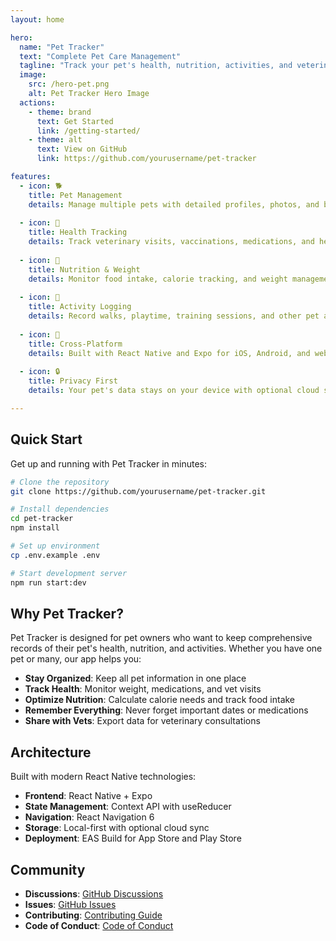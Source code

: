 ```yaml
---
layout: home

hero:
  name: "Pet Tracker"
  text: "Complete Pet Care Management"
  tagline: "Track your pet's health, nutrition, activities, and veterinary records all in one place"
  image:
    src: /hero-pet.png
    alt: Pet Tracker Hero Image
  actions:
    - theme: brand
      text: Get Started
      link: /getting-started/
    - theme: alt
      text: View on GitHub
      link: https://github.com/yourusername/pet-tracker

features:
  - icon: 🐕
    title: Pet Management
    details: Manage multiple pets with detailed profiles, photos, and basic information.
    
  - icon: 🏥
    title: Health Tracking
    details: Track veterinary visits, vaccinations, medications, and health records.
    
  - icon: 🍖
    title: Nutrition & Weight
    details: Monitor food intake, calorie tracking, and weight management with smart recommendations.
    
  - icon: 🎾
    title: Activity Logging
    details: Record walks, playtime, training sessions, and other pet activities.
    
  - icon: 📱
    title: Cross-Platform
    details: Built with React Native and Expo for iOS, Android, and web platforms.
    
  - icon: 🔒
    title: Privacy First
    details: Your pet's data stays on your device with optional cloud sync.

---
```


## Quick Start

Get up and running with Pet Tracker in minutes:

```bash
# Clone the repository
git clone https://github.com/yourusername/pet-tracker.git

# Install dependencies
cd pet-tracker
npm install

# Set up environment
cp .env.example .env

# Start development server
npm run start:dev
```

## Why Pet Tracker?

Pet Tracker is designed for pet owners who want to keep comprehensive records of their pet's health, nutrition, and activities. Whether you have one pet or many, our app helps you:

- **Stay Organized**: Keep all pet information in one place
- **Track Health**: Monitor weight, medications, and vet visits
- **Optimize Nutrition**: Calculate calorie needs and track food intake
- **Remember Everything**: Never forget important dates or medications
- **Share with Vets**: Export data for veterinary consultations

## Architecture

Built with modern React Native technologies:

- **Frontend**: React Native + Expo
- **State Management**: Context API with useReducer
- **Navigation**: React Navigation 6
- **Storage**: Local-first with optional cloud sync
- **Deployment**: EAS Build for App Store and Play Store

## Community

- **Discussions**: [GitHub Discussions](https://github.com/yourusername/pet-tracker/discussions)
- **Issues**: [GitHub Issues](https://github.com/yourusername/pet-tracker/issues)
- **Contributing**: [Contributing Guide](/contributing/guide)
- **Code of Conduct**: [Code of Conduct](/contributing/code-of-conduct)
